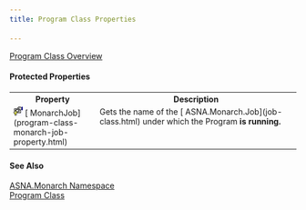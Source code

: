 ```yaml
---
title: Program Class Properties

---
```


[Program Class Overview](program-class.html) 
<!-- start public properties table -->	

#### Protected Properties
<table class="mytable" cellspacing="0" cellpadding="4" width="90%">
          <colgroup>
            <col width="30%" />
            <col width="70%" />
          </colgroup>
          <tr>
            <th>Property</th>
            <th>Description</th>
          </tr>
<!-- end copy BUT put in extra div and end of table -->
          <tr valign="top">
            <td><img id="Img2" style="WIDTH: 16px; HEIGHT: 16px" alt="protected property" src="images/protected-property.bmp" width="15" border="0" x-maintain-ratio="TRUE" />
              [
              MonarchJob](program-class-monarch-job-property.html)
            </td>
            <td>Gets the name of the 
            [
            ASNA.Monarch.Job](job-class.html) under which the Program
            <strong />is running.</td>
          </tr>
</table>

#### See Also
[ASNA.Monarch Namespace](monarch-namespace.html) <br /> [Program Class](program-class.html)
